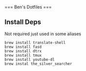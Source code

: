 === Ben's Dotfiles ===

## Install Deps

Not required just used in some aliases

```
brew install translate-shell
brew install fasd
brew install dtrx
brew install tmux
brew install youtube-dl
brew instal the_silver_searcher
```

